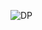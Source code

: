![DP](https://user-images.githubusercontent.com/87481266/159160732-05f2ec00-eb83-4b8c-a2b3-1434d3f621fd.png)
